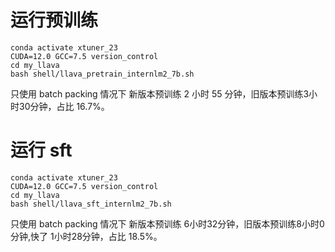 # 运行预训练

```shell
conda activate xtuner_23
CUDA=12.0 GCC=7.5 version_control
cd my_llava
bash shell/llava_pretrain_internlm2_7b.sh
```

只使用 batch packing 情况下 新版本预训练 2 小时 55 分钟，旧版本预训练3小时30分钟，占比 16.7%。

# 运行 sft

```shell
conda activate xtuner_23
CUDA=12.0 GCC=7.5 version_control
cd my_llava
bash shell/llava_sft_internlm2_7b.sh
```

只使用 batch packing 情况下 新版本预训练 6小时32分钟，旧版本预训练8小时0分钟,快了 1小时28分钟，占比 18.5%。


